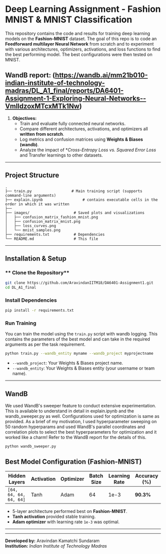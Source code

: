 # Deep Learning Assignment - Fashion MNIST & MNIST Classification

This repository contains the code and results for training deep learning models on the **Fashion-MNIST** dataset. The goal of this repo is to code an **Feedforward multilayer Neural Network** from scratch and to experiment with various architectures, optimizers, activations, and loss functions to find the best performing model. The best configurations were then tested on MNIST.

WandB report: (https://wandb.ai/mm21b010-indian-institute-of-technology-madras/DL_A1_final/reports/DA6401-Assignment-1-Exploring-Neural-Networks--VmlldzoxMTcxMTk1Nw)
---
1. **Objectives:**
   - Train and evaluate fully connected neural networks.
   - Compare different architectures, activations, and optimizers all **written from scratch**.
   - Log metrics and confusion matrices using **Weights & Biases (wandb)**.
   - Analyze the impact of **Cross-Entropy Loss vs. Squared Error Loss* and Transfer learnings to other datasets.

---

## **Project Structure**
```
.
├── train.py                  # Main training script (supports command-line arguments)
├── explain.ipynb                  # contains executable cells in the order in which it was written
├──
├── images/                    # Saved plots and visualizations
│   ├── confusion_matrix_fashion_mnist.png
│   ├── confusion_matrix_mnist.png
│   ├── loss_curves.png
│   └── mnist_samples.png
├── requirements.txt           # Dependencies
└── README.md                  # This file
```

---

## **Installation & Setup**
### ** Clone the Repository**
```bash
git clone https://github.com/AravindanIITM18/DA6401-Assignment1.git
cd DL_A1_final
```

### **Install Dependencies**
```bash
pip install -r requirements.txt
```

### **Run Training**
You can train the model using the `train.py` script with wandb logging. This contains the parameters of the best model and can take in the required arguments as per the task requirement.
```bash
python train.py --wandb_entity myname --wandb_project myprojectname
```

- `--wandb_project`: Your Weights & Biases project name.
- `--wandb_entity`: Your Weights & Biases entity (your username or team name).

---
## **WandB**
We used WandB's sweeper feature to conduct extensive experimentation. This is available to understand in detail in explain.ipynb and the wandb_sweeper.py as well. Configurations used for optimization is same as provided. As a brief of my motivation, I used hyperparameter sweeping on 50 random hyperparams and used WandB's parallel coordinates and correlation plots to select the best hyperparameters for optimization and it worked like a charm! Refer to the WandB report for the details of this.
```bash
python wandb_sweeper.py 
```

## **Best Model Configuration (Fashion-MNIST)**
| Hidden Layers | Activation | Optimizer | Batch Size | Learning Rate | Accuracy (%) |
|--------------|------------|------------|------------|---------------|--------------|
| `[64, 64, 64, 64, 64]` | Tanh | Adam | 64 | 1e-3 | **90.3%** |

- 5-layer architecture performed best on **Fashion-MNIST**.
- **Tanh activation** provided stable training.
- **Adam optimizer** with learning rate `1e-3` was optimal.

---

---
**Developed by:** Aravindan Kamatchi Sundaram  
**Institution:** _Indian Institute of Technology Madras_  

```
